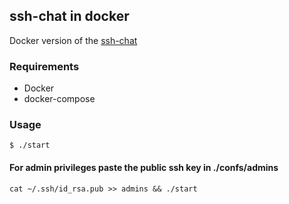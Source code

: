 ## ssh-chat in docker

Docker version of the [ssh-chat](https://github.com/shazow/ssh-chat)

### Requirements

- Docker
- docker-compose

### Usage

```shell
$ ./start
```

#### For admin privileges paste the public ssh key in ./confs/admins

```shell
cat ~/.ssh/id_rsa.pub >> admins && ./start
```
